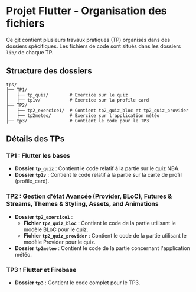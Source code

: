 # Projet Flutter - Organisation des fichiers

Ce git contient plusieurs travaux pratiques (TP) organisés dans des dossiers spécifiques. Les fichiers de code sont situés dans les dossiers `lib/` de chaque TP.

## Structure des dossiers

```
tps/
├── TP1/
│   ├── tp_quiz/        # Exercice sur le quiz
│   ├── tp1v/           # Exercice sur la profile card
├── TP2/
│   ├── tp2_exercice1/  # Contient tp2_quiz_bloc et tp2_quiz_provider
│   ├── tp2meteo/       # Exercice sur l'application météo
├── tp3/                # Contient le code pour le TP3
```

## Détails des TPs

### TP1 : Flutter les bases

- **Dossier `tp_quiz`** : Contient le code relatif à la partie sur le quiz NBA.
- **Dossier `tp1v`** : Contient le code relatif à la partie sur la carte de profil (profile_card).

### TP2 : Gestion d'état Avancée (Provider, BLoC), Futures & Streams, Themes & Styling, Assets, and Animations

- **Dossier `tp2_exercice1`** :
  - **Fichier `tp2_quiz_bloc`** : Contient le code de la partie utilisant le modèle BLoC pour le quiz.
  - **Fichier `tp2_quiz_provider`** : Contient le code de la partie utilisant le modèle Provider pour le quiz.
- **Dossier `tp2meteo`** : Contient le code de la partie concernant l'application météo.

### TP3 : Flutter et Firebase

- **Dossier `tp3`** : Contient le code complet pour le TP3.
